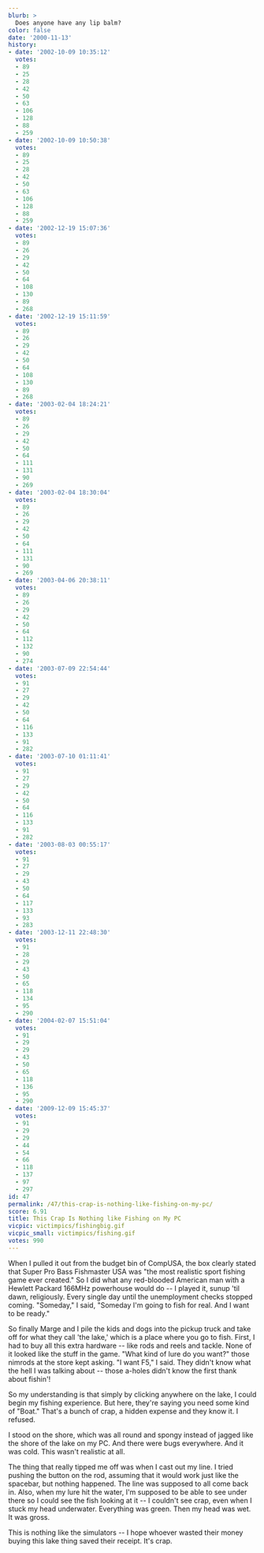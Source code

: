 ```yaml
---
blurb: >
  Does anyone have any lip balm?
color: false
date: '2000-11-13'
history:
- date: '2002-10-09 10:35:12'
  votes:
  - 89
  - 25
  - 28
  - 42
  - 50
  - 63
  - 106
  - 128
  - 88
  - 259
- date: '2002-10-09 10:50:38'
  votes:
  - 89
  - 25
  - 28
  - 42
  - 50
  - 63
  - 106
  - 128
  - 88
  - 259
- date: '2002-12-19 15:07:36'
  votes:
  - 89
  - 26
  - 29
  - 42
  - 50
  - 64
  - 108
  - 130
  - 89
  - 268
- date: '2002-12-19 15:11:59'
  votes:
  - 89
  - 26
  - 29
  - 42
  - 50
  - 64
  - 108
  - 130
  - 89
  - 268
- date: '2003-02-04 18:24:21'
  votes:
  - 89
  - 26
  - 29
  - 42
  - 50
  - 64
  - 111
  - 131
  - 90
  - 269
- date: '2003-02-04 18:30:04'
  votes:
  - 89
  - 26
  - 29
  - 42
  - 50
  - 64
  - 111
  - 131
  - 90
  - 269
- date: '2003-04-06 20:38:11'
  votes:
  - 89
  - 26
  - 29
  - 42
  - 50
  - 64
  - 112
  - 132
  - 90
  - 274
- date: '2003-07-09 22:54:44'
  votes:
  - 91
  - 27
  - 29
  - 42
  - 50
  - 64
  - 116
  - 133
  - 91
  - 282
- date: '2003-07-10 01:11:41'
  votes:
  - 91
  - 27
  - 29
  - 42
  - 50
  - 64
  - 116
  - 133
  - 91
  - 282
- date: '2003-08-03 00:55:17'
  votes:
  - 91
  - 27
  - 29
  - 43
  - 50
  - 64
  - 117
  - 133
  - 93
  - 283
- date: '2003-12-11 22:48:30'
  votes:
  - 91
  - 28
  - 29
  - 43
  - 50
  - 65
  - 118
  - 134
  - 95
  - 290
- date: '2004-02-07 15:51:04'
  votes:
  - 91
  - 29
  - 29
  - 43
  - 50
  - 65
  - 118
  - 136
  - 95
  - 290
- date: '2009-12-09 15:45:37'
  votes:
  - 91
  - 29
  - 29
  - 44
  - 54
  - 66
  - 118
  - 137
  - 97
  - 297
id: 47
permalink: /47/this-crap-is-nothing-like-fishing-on-my-pc/
score: 6.91
title: This Crap Is Nothing like Fishing on My PC
vicpic: victimpics/fishingbig.gif
vicpic_small: victimpics/fishing.gif
votes: 990
---
```


When I pulled it out from the budget bin of CompUSA, the box clearly
stated that Super Pro Bass Fishmaster USA was "the most realistic sport
fishing game ever created." So I did what any red-blooded American man
with a Hewlett Packard 166MHz powerhouse would do -- I played it, sunup
'til dawn, religiously. Every single day until the unemployment checks
stopped coming. "Someday," I said, "Someday I'm going to fish for real.
And I want to be ready."

So finally Marge and I pile the kids and dogs into the pickup truck and
take off for what they call 'the lake,' which is a place where you go to
fish. First, I had to buy all this extra hardware -- like rods and reels
and tackle. None of it looked like the stuff in the game. "What kind of
lure do you want?" those nimrods at the store kept asking. "I want F5,"
I said. They didn't know what the hell I was talking about -- those
a-holes didn't know the first thank about fishin'!

So my understanding is that simply by clicking anywhere on the lake, I
could begin my fishing experience. But here, they're saying you need
some kind of "Boat." That's a bunch of crap, a hidden expense and they
know it. I refused.

I stood on the shore, which was all round and spongy instead of jagged
like the shore of the lake on my PC. And there were bugs everywhere. And
it was cold. This wasn't realistic at all.

The thing that really tipped me off was when I cast out my line. I tried
pushing the button on the rod, assuming that it would work just like the
spacebar, but nothing happened. The line was supposed to all come back
in. Also, when my lure hit the water, I'm supposed to be able to see
under there so I could see the fish looking at it -- I couldn't see
crap, even when I stuck my head underwater. Everything was green. Then
my head was wet. It was gross.

This is nothing like the simulators -- I hope whoever wasted their money
buying this lake thing saved their receipt. It's crap.